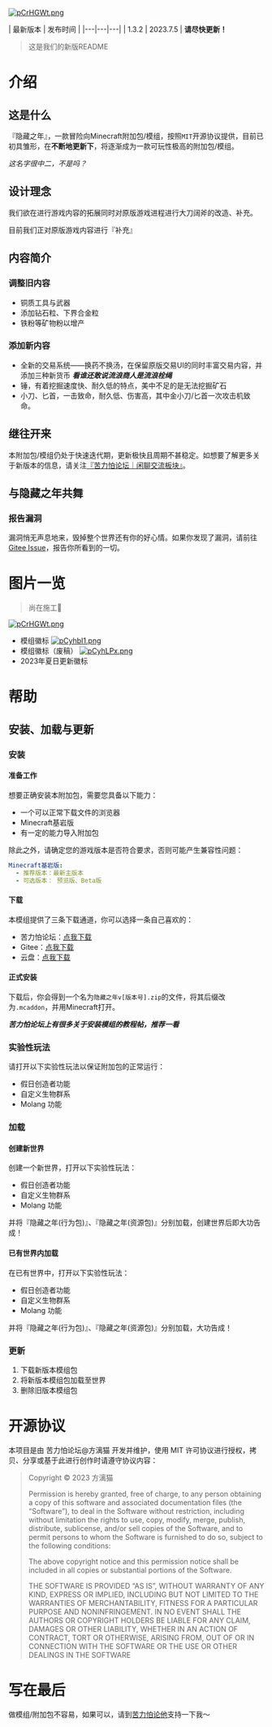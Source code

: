 
[![pCrHGWt.png](https://s1.ax1x.com/2023/07/03/pCrHGWt.png)](https://imgse.com/i/pCrHGWt)

| 最新版本 | 发布时间 |
|---|---|---|
| 1.3.2 | 2023.7.5 | 
**请尽快更新！**
> 这是我们的新版README

# 介绍
## 这是什么
『隐藏之年』，一款冒险向Minecraft附加包/模组，按照`MIT`开源协议提供，目前已初具雏形，在**不断地更新下**，将逐渐成为一款可玩性极高的附加包/模组。

_这名字很中二，不是吗？_

## 设计理念
我们欲在进行游戏内容的拓展同时对原版游戏进程进行大刀阔斧的改造、补充。

目前我们正对原版游戏内容进行『补充』

## 内容简介
### 调整旧内容
- 铜质工具与武器
- 添加钻石粒、下界合金粒
- 铁粉等矿物粉以增产

### 添加新内容
- 全新的交易系统——换药不换汤，在保留原版交易UI的同时丰富交易内容，并添加三种新货币 _**看谁还敢说流浪商人是流浪栓绳**_
- 锤，有着挖掘速度快、耐久低的特点，美中不足的是无法挖掘矿石
- 小刀、匕首，一击致命，耐久低、伤害高，其中金小刀/匕首一次攻击机致命。

## 继往开来
本附加包/模组仍处于快速迭代期，更新极快且周期不甚稳定。如想要了解更多关于新版本的信息，请关注[『苦力怕论坛｜闲聊交流板块』](https://klpbbs.com/forum-41-1.html)。

## 与隐藏之年共舞
### 报告漏洞
漏洞悄无声息地来，毁掉整个世界还有你的好心情。如果你发现了漏洞，请前往[Gitee Issue](https://gitee.com/harain/Hidden-Years-Project/issues)，报告你所看到的一切。

# 图片一览
> 尚在施工🚧

[![pCrHGWt.png](https://s1.ax1x.com/2023/07/03/pCrHGWt.png)](https://imgse.com/i/pCrHGWt)
- 模组徽标
[![pCyhbI1.png](https://s1.ax1x.com/2023/07/05/pCyhbI1.png)](https://imgse.com/i/pCyhbI1)
- 模组徽标（废稿）
[![pCyhLPx.png](https://s1.ax1x.com/2023/07/05/pCyhLPx.png)](https://imgse.com/i/pCyhLPx)
- 2023年夏日更新徽标

# 帮助
## 安装、加载与更新
### 安装
#### 准备工作
想要正确安装本附加包，需要您具备以下能力：

- 一个可以正常下载文件的浏览器
- Minecraft基岩版
- 有一定的能力导入附加包

除此之外，请确定您的游戏版本是否符合要求，否则可能产生兼容性问题：

~~~yaml
Minecraft基岩版:  
  - 推荐版本：最新主版本
  - 可选版本： 预览版、Beta版
~~~

#### 下载
本模组提供了三条下载通道，你可以选择一条自己喜欢的：
- 苦力怕论坛：[点我下载](https://klpbbs.com/thread-85797-1-1.html)
- Gitee：[点我下载](https://gitee.com/harain/Hidden-Years-Project/releases)
- 云盘：[点我下载](https://gitee.com/harain/Hidden-Years-Project/releases)

#### 正式安装
下载后，你会得到一个名为`隐藏之年v[版本号].zip`的文件，将其后缀改为`.mcaddon`，并用Minecraft打开。

_**苦力怕论坛上有很多关于安装模组的教程帖，推荐一看**_

### 实验性玩法
请打开以下实验性玩法以保证附加包的正常运行：
- 假日创造者功能
- 自定义生物群系
- Molang 功能

### 加载
#### 创建新世界
创建一个新世界，打开以下实验性玩法：
- 假日创造者功能
- 自定义生物群系
- Molang 功能

并将『隐藏之年(行为包)』、『隐藏之年(资源包)』分别加载，创建世界后即大功告成！

#### 已有世界内加载
在已有世界中，打开以下实验性玩法：
- 假日创造者功能
- 自定义生物群系
- Molang 功能

并将『隐藏之年(行为包)』、『隐藏之年(资源包)』分别加载，大功告成！

### 更新
1. 下载新版本模组包
2. 将新版本模组包加载至世界
3. 删除旧版本模组包

# 开源协议
本项目是由 苦力怕论坛@方漓猫 开发并维护，使用 MIT 许可协议进行授权，拷贝、分享或基于此进行创作时请遵守协议内容：

> Copyright © 2023 方漓猫
>
> Permission is hereby granted, free of charge, to any person obtaining a copy of this software and associated documentation files (the “Software”), to deal in the Software without restriction, including without limitation the rights to use, copy, modify, merge, publish, distribute, sublicense, and/or sell copies of the Software, and to permit persons to whom the Software is furnished to do so, subject to the following conditions:
>
> The above copyright notice and this permission notice shall be included in all copies or substantial portions of the Software.
>
> THE SOFTWARE IS PROVIDED “AS IS”, WITHOUT WARRANTY OF ANY KIND, EXPRESS OR IMPLIED, INCLUDING BUT NOT LIMITED TO THE WARRANTIES OF MERCHANTABILITY, FITNESS FOR A PARTICULAR PURPOSE AND NONINFRINGEMENT. IN NO EVENT SHALL THE AUTHORS OR COPYRIGHT HOLDERS BE LIABLE FOR ANY CLAIM, DAMAGES OR OTHER LIABILITY, WHETHER IN AN ACTION OF CONTRACT, TORT OR OTHERWISE, ARISING FROM, OUT OF OR IN CONNECTION WITH THE SOFTWARE OR THE USE OR OTHER DEALINGS IN THE SOFTWARE

# 写在最后
做模组/附加包不容易，如果可以，请到[苦力怕论他](https://klpbbs.com/space-uid-855752.html)支持一下我～